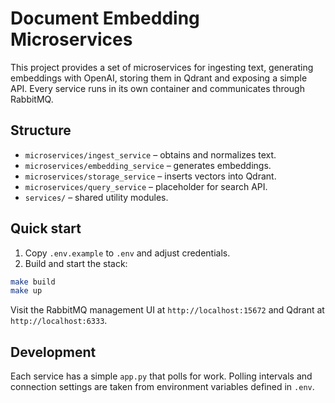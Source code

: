 # Document Embedding Microservices

This project provides a set of microservices for ingesting text, generating embeddings with OpenAI, storing them in Qdrant and exposing a simple API. Every service runs in its own container and communicates through RabbitMQ.

## Structure
- `microservices/ingest_service` – obtains and normalizes text.
- `microservices/embedding_service` – generates embeddings.
- `microservices/storage_service` – inserts vectors into Qdrant.
- `microservices/query_service` – placeholder for search API.
- `services/` – shared utility modules.

## Quick start
1. Copy `.env.example` to `.env` and adjust credentials.
2. Build and start the stack:

```bash
make build
make up
```

Visit the RabbitMQ management UI at `http://localhost:15672` and Qdrant at `http://localhost:6333`.

## Development
Each service has a simple `app.py` that polls for work. Polling intervals and connection settings are taken from environment variables defined in `.env`.
